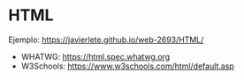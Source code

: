 # HTML

Ejemplo: https://javierlete.github.io/web-2693/HTML/

- WHATWG: https://html.spec.whatwg.org
- W3Schools: https://www.w3schools.com/html/default.asp
